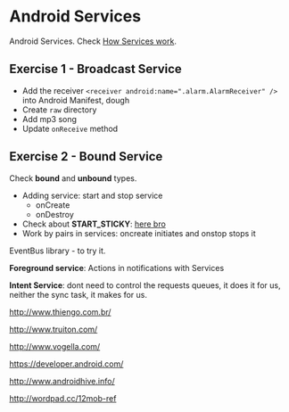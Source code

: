 # Android Services

Android Services.
Check [How Services work](https://developer.android.com/guide/components/processes-and-threads.html).

## Exercise 1 - Broadcast Service

- Add the receiver `<receiver android:name=".alarm.AlarmReceiver" />` into Android Manifest, dough
- Create `raw` directory
- Add mp3 song
- Update `onReceive` method

## Exercise 2 - Bound Service

Check **bound** and **unbound** types.

- Adding service: start and stop service
    - onCreate
    - onDestroy
- Check about **START_STICKY**: [here bro](http://pt.androids.help/q6283)
- Work by pairs in services: oncreate initiates and onstop stops it

EventBus library - to try it.

**Foreground service**: Actions in notifications with Services

**Intent Service**: dont need to control the requests queues, it does it for us, neither the sync
task, it makes for us.

http://www.thiengo.com.br/

http://www.truiton.com/

http://www.vogella.com/

https://developer.android.com/

http://www.androidhive.info/

http://wordpad.cc/12mob-ref